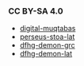 ### CC BY-SA 4.0

- [digital-muqtabas](https://github.com/herzfelde/corpus/tree/master/examples/oclc_4770057679-i_2.TEIP5.xml)
- [perseus-stoa-lat](https://github.com/herzfelde/corpus/tree/master/examples/stoa0276.stoa002.opp-lat1.xml)
- [dfhg-demon-grc](https://github.com/herzfelde/corpus/tree/master/examples/dfhg1demon_grc.xml)
- [dfhg-demon-lat](https://github.com/herzfelde/corpus/tree/master/examples/dfhg1demon_lat.xml)
